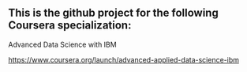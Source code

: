 ## This is the github project for the following Coursera specialization:

Advanced Data Science with IBM

https://www.coursera.org/launch/advanced-applied-data-science-ibm
